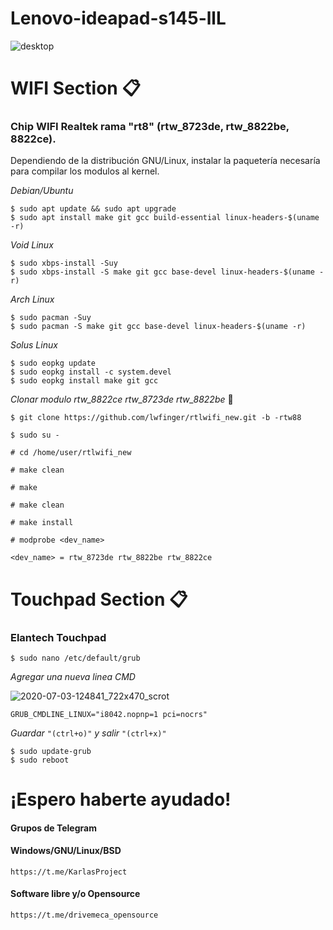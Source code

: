 # Lenovo-ideapad-s145-llL 
![desktop](https://user-images.githubusercontent.com/65475712/86492425-583f2c80-bd2b-11ea-8cc6-fbddfce9ffad.png)
# WIFI Section 📋

### Chip WIFI Realtek rama "rt8" (rtw_8723de, rtw_8822be, 8822ce).
Dependiendo de la distribución GNU/Linux, instalar la paquetería necesaría para compilar los modulos al kernel.

_Debian/Ubuntu_
```
$ sudo apt update && sudo apt upgrade
$ sudo apt install make git gcc build-essential linux-headers-$(uname -r)
```
_Void Linux_
```
$ sudo xbps-install -Suy
$ sudo xbps-install -S make git gcc base-devel linux-headers-$(uname -r)
```
_Arch Linux_
```
$ sudo pacman -Suy
$ sudo pacman -S make git gcc base-devel linux-headers-$(uname -r)
```
_Solus Linux_
```
$ sudo eopkg update
$ sudo eopkg install -c system.devel
$ sudo eopkg install make git gcc
```
_Clonar modulo rtw_8822ce rtw_8723de rtw_8822be_ 🔧
```
$ git clone https://github.com/lwfinger/rtlwifi_new.git -b -rtw88

$ sudo su -

# cd /home/user/rtlwifi_new

# make clean

# make 

# make clean

# make install

# modprobe <dev_name>

<dev_name> = rtw_8723de rtw_8822be rtw_8822ce 
```
# Touchpad Section 📋
### Elantech Touchpad
```
$ sudo nano /etc/default/grub
```
_Agregar una nueva linea CMD_

![2020-07-03-124841_722x470_scrot](https://user-images.githubusercontent.com/65475712/86492565-c84db280-bd2b-11ea-9989-2ecdbfb6ff6d.png)

```
GRUB_CMDLINE_LINUX="i8042.nopnp=1 pci=nocrs"
```
_Guardar_ ```"(ctrl+o)"``` _y salir_ ```"(ctrl+x)"```
```
$ sudo update-grub
$ sudo reboot
```
# ¡Espero haberte ayudado!
#### Grupos de Telegram
#### Windows/GNU/Linux/BSD
```
https://t.me/KarlasProject
```
#### Software libre y/o Opensource
```
https://t.me/drivemeca_opensource
```
